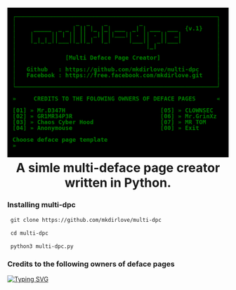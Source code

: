 <h1 align="center">
  <br>
  <a href="https://github.com/mkdirlove/multi-dpc"><img src="https://raw.githubusercontent.com/mkdirlove/multi-dpc/main/multi-dpc.png" alt="multi-dpc"></a>
  <br>
  A simle multi-deface page creator written in Python.
  <br>
</h1>

### Installing multi-dpc

```
 git clone https://github.com/mkdirlove/multi-dpc
```
```
 cd multi-dpc
```
```
 python3 multi-dpc.py
```

### Credits to the following owners of deface pages

[![Typing SVG](https://readme-typing-svg.herokuapp.com?color=2AF700&width=900&height=60&lines=Mr.D347H+-+GR1MR34P3R+-+Chaos+Cyber+Hood+-+Anonymouse+-+CLOWNSEC+-+Mr.GrinXz+-+MR+TOM)](https://git.io/typing-svg)
